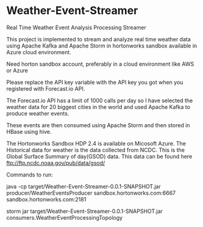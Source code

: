 # Weather-Event-Streamer
Real Time Weather Event Analysis Processing Streamer

This project is implemented to stream and analyze real time weather
data using Apache Kafka and Apache Storm in hortonworks
sandbox available in Azure cloud environment.

Need horton sandbox account, preferably in a cloud environment like AWS or Azure

Please replace the API key variable with the API key you got when you registered with Forecast.io API. 

The Forecast.io API has a limit of 1000 calls per day so I have selected the weather data for 20 biggest cities in the world and used Apache Kafka to produce weather events. 

These events are then consumed using Apache Storm and then stored in HBase using hive.

The Hortonworks Sandbox HDP 2.4 is available on Micosoft Azure. The Historical data for weather is the data collected from NCDC. This is the Global Surface Summary of day(GSOD) data. This data can be found here ftp://ftp.ncdc.noaa.gov/pub/data/gsod/


Commands to run:

java -cp target/Weather-Event-Streamer-0.0.1-SNAPSHOT.jar producer/WeatherEventsProducer sandbox.hortonworks.com:6667 sandbox.hortonworks.com:2181

storm jar target/Weather-Event-Streamer-0.0.1-SNAPSHOT.jar consumers.WeatherEventProcessingTopology
